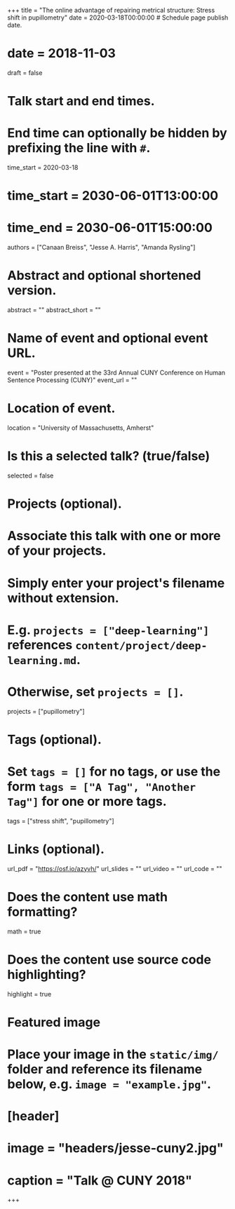 +++
title = "The online advantage of repairing metrical structure: Stress shift in pupillometry"
date = 2020-03-18T00:00:00  # Schedule page publish date.
# date = 2018-11-03
draft = false

# Talk start and end times.
#   End time can optionally be hidden by prefixing the line with `#`.
time_start = 2020-03-18
# time_start = 2030-06-01T13:00:00
# time_end = 2030-06-01T15:00:00

authors = ["Canaan Breiss", "Jesse A. Harris", "Amanda Rysling"]

# Abstract and optional shortened version.
abstract = ""
abstract_short = ""

# Name of event and optional event URL.
event = "Poster presented at the 33rd Annual CUNY Conference on Human Sentence Processing (CUNY)"
event_url = ""

# Location of event.
location = "University of Massachusetts, Amherst"

# Is this a selected talk? (true/false)
selected = false

# Projects (optional).
#   Associate this talk with one or more of your projects.
#   Simply enter your project's filename without extension.
#   E.g. `projects = ["deep-learning"]` references `content/project/deep-learning.md`.
#   Otherwise, set `projects = []`.
projects = ["pupillometry"]

# Tags (optional).
#   Set `tags = []` for no tags, or use the form `tags = ["A Tag", "Another Tag"]` for one or more tags.
tags = ["stress shift", "pupillometry"]

# Links (optional).
url_pdf = "https://osf.io/azyvh/"
url_slides = ""
url_video = ""
url_code = ""

# Does the content use math formatting?
math = true

# Does the content use source code highlighting?
highlight = true

# Featured image
# Place your image in the `static/img/` folder and reference its filename below, e.g. `image = "example.jpg"`.
# [header]
# image = "headers/jesse-cuny2.jpg"
# caption = "Talk @ CUNY 2018"

+++
